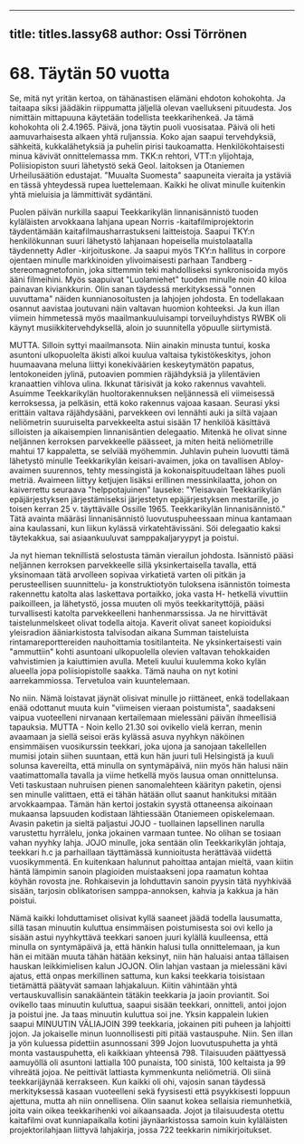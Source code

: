 
---

title: titles.lassy68
author: Ossi Törrönen
---


    
# 68. Täytän 50 vuotta

Se, mitä nyt yritän kertoa, on tähänastisen elämäni ehdoton kohokohta. Ja taitaapa siksi jäädäkin 
riippumatta jäljellä olevan vaellukseni pituudesta. Jos nimittäin mittapuuna käytetään todellista 
teekkarihenkeä. Ja tämä kohokohta oli 2.4.1965.  Päivä, jona täytin puoli vuosisataa. Päivä oli heti 
aamuvarhaisesta alkaen yhtä ruljanssia. Koko ajan saapui tervehdyksiä, sähkeitä, kukkalähetyksiä ja 
puhelin pirisi taukoamatta. Henkilökohtaisesti minua kävivät onnittelemassa mm. TKK:n rehtori, 
VTT:n ylijohtaja, Poliisiopiston suuri lähetystö sekä Geol. laitoksen ja Otaniemen Urheilusäätiön 
edustajat. "Muualta Suomesta" saapuneita vieraita ja ystäviä en tässä yhteydessä rupea luettelemaan. 
Kaikki he olivat minulle kuitenkin yhtä mieluisia ja lämmittivät sydäntäni.

Puolen päivän nurkilla saapui Teekkarikylän linnanisännistö tuoden kyläläisten arvokkaana lahjana 
upean Norris -kaitafilmiprojektorin täydentämään kaitafilmausharrastukseni laitteistoja. Saapui TKY:n 
henkilökunnan suuri lähetystö lahjanaan hopeisella muistolaatalla täydennetty Adler -kirjoituskone. Ja 
saapui myös TKY:n hallitus in corpore ojentaen minulle markkinoiden ylivoimaisesti parhaan 
Tandberg -stereomagnetofonin, joka sittemmin teki mahdolliseksi synkronisoida myös ääni filmeihini. 
Myös saapuivat "Luolamiehet" tuoden minulle noin 40 kiloa painavan kiviankkurin. Olin sanan 
täydessä merkityksessä "onnen uuvuttama" näiden kunnianosoitusten ja lahjojen johdosta. En 
todellakaan osannut aavistaa joutuvani näin valtavan huomion kohteeksi. Ja kun illan viimein 
himmetessä myös maailmankuuluisampi torveiluyhdistys RWBK oli käynyt musiikkitervehdyksellä, 
aloin jo suunnitella yöpuulle siirtymistä.

MUTTA. Silloin syttyi maailmansota. Niin ainakin minusta tuntui, koska asuntoni ulkopuolelta äkisti 
alkoi kuulua valtaisa tykistökeskitys, johon huumaavana meluna liittyi konekiväärien keskeytymätön 
papatus, lentokoneiden jylinä, putoavien pommien räjähdyksiä ja ylilentävien kranaattien vihlova ulina. 
Ikkunat tärisivät ja koko rakennus vavahteli. Asuimme Teekkarikylän huoltorakennuksen neljännessä 
eli viimeisessä kerroksessa, ja pelkäsin, että koko rakennus vajoaa kasaan. Seurasi yksi erittäin valtava 
räjähdysääni, parvekkeen ovi lennähti auki ja siltä vajaan neliömetrin suuruiselta parvekkeelta astui 
sisään 17 henkilöä käsittävä silloisten ja aikaisempien linnanisäntien delegaatio. Mitenkä he olivat 
sinne neljännen kerroksen parvekkeelle päässeet, ja miten heitä neliömetrille mahtui 17 kappaletta, se 
selviää myöhemmin. Juhlavin puhein luovutti tämä lähetystö minulle Teekkarikylän keisari-avaimen, 
joka on tavallisen Abloy-avaimen suurennos, tehty messingistä ja kokonaispituudeltaan lähes puoli 
metriä. Avaimeen liittyy ketjujen lisäksi erillinen messinkilaatta, johon on kaiverrettu seuraava 
"helppotajuinen" lauseke: "Yleisavain Teekkarikylän epäjärjestyksen järjestämiseksi järjestetyn 
epäjärjestyksen mestarille, jo toisen kerran 25 v. täyttävälle Ossille 1965. Teekkarikylän 
linnanisännistö." Tätä avainta määräsi linnanisännistö luovutuspuheessaan minua kantamaan aina 
kaulassani, kun liikun kylässä virkatehtävissäni. Söi delegaatio kaksi täytekakkua, sai asiaankuuluvat 
samppakaljaryypyt ja poistui. 

Ja nyt hieman teknillistä selostusta tämän vierailun johdosta. Isännistö pääsi neljännen kerroksen 
parvekkeelle sillä yksinkertaisella tavalla, että yksinomaan tätä arvolleen sopivaa virkatietä varten oli 
pitkän ja perusteellisen suunnittelu- ja konstruktiotyön tuloksena isännistön toimesta rakennettu katolta 
alas laskettava portaikko, joka vasta H- hetkellä vivuttiin paikoilleen, ja lähetystö, jossa muuten oli 
myös teekkarityttöjä, pääsi turvallisesti katolta parvekkeelleni hanhenmarssissa. Ja ne hirvittävät 
taistelunmelskeet olivat todella aitoja. Kaverit olivat saneet kopioiduksi yleisradion ääniarkistosta
talvisodan aikana Summan taisteluista rintamareporttereiden nauhoittamia tositilanteita. Ne 
yksinkertaisesti vain "ammuttiin" kohti asuntoani ulkopuolella olevien valtavan tehokkaiden 
vahvistimien ja kaiuttimien avulla. Meteli kuului kuulemma koko kylän alueella jopa poliisiopistolle 
saakka. Tämä nauha on nyt kotini aarrekammiossa. Tervetuloa vain kuuntelemaan.

No niin. Nämä loistavat jäynät olisivat minulle jo riittäneet, enkä todellakaan enää odottanut muuta 
kuin "viimeisen vieraan poistumista", saadakseni vaipua vuoteelleni nirvanaan kertailemaan mielessäni 
päivän ihmeellisiä tapauksia. MUTTA - Noin kello 21.30 soi ovikello vielä kerran, menin avaamaan ja 
siellä seisoi eräs kylässä asuva nyyhkyn näköinen ensimmäisen vuosikurssin teekkari, joka ujona ja 
sanojaan takellellen mumisi jotain siihen suuntaan, että kun hän juuri tuli Helsingistä ja kuuli solunsa 
kavereilta, että minulla on syntymäpäivä, niin myös hän halusi näin vaatimattomalla tavalla ja viime 
hetkellä myös lausua oman onnittelunsa. Veti taskustaan nuhruisen pienen sanomalehteen käärityn 
paketin, ojensi sen minulle valittaen, että ei tähän hätään ollut saanut hankituksi mitään arvokkaampaa. 
Tämän hän kertoi jostakin syystä ottaneensa aikoinaan mukaansa lapsuuden kodistaan lähtiessään 
Otaniemeen opiskelemaan. Avasin paketin ja sieltä paljastui JOJO - tuollainen lapsellinen narulla 
varustettu hyrrälelu, jonka jokainen varmaan tuntee. No olihan se tosiaan vahan nyyhky lahja. JOJO 
minulle, joka sentään olin Teekkarikylän johtaja, teekkari h.c ja parhaillaan täyttämässä kunnioitusta 
herättävää viidettä vuosikymmentä. En kuitenkaan halunnut pahoittaa antajan mieltä, vaan kiitin häntä 
lämpimin sanoin plagioiden muistaakseni jopa raamatun kohtaa köyhän rovosta jne. Rohkaisevin ja 
lohduttavin sanoin pyysin tätä nyyhkivää sisään, tarjosin oblikatorisen samppa-annoksen, kahvia ja 
kakkua ja hän poistui. 

Nämä kaikki lohduttamiset olisivat kyllä saaneet jäädä todella lausumatta, sillä tasan minuutin kuluttua 
ensimmäisen poistumisesta soi ovi kello ja sisään astui nyyhkyttävä teekkari sanoen juuri kylällä 
kuulleensa, että minulla on syntymäpäivä ja, että hänkin halusi tulla onnittelemaan, ja kun hän ei 
mitään muuta tähän hätään keksinyt, niin hän haluaisi antaa tällaisen hauskan leikkimielisen kalun 
JOJON. Olin lahjan vastaan ja mielessäni kävi ajatus, että onpas merkillinen sattuma, kun kaksi 
teekkaria toisistaan tietämättä päätyvät samaan lahjakaluun. Kiitin vähintään yhtä vertauskuvallisin 
sanakääntein tätäkin teekkaria ja jaoin proviantit. Soi ovikello taas minuutin kuluttua, saapui sisään 
teekkari, onnitteli, antoi jojon ja poistui jne. Ja taas minuutin kuluttua soi jne. Yksin kappalein lukien 
saapui MINUUTIN VÄLIAJOIN 399 teekkaria, jokainen piti puheen ja lahjoitti jojon. Ja jokaiselle 
minun luonnollisesti piti pitää vastauspuhe. Niin. Sen illan ja yön kuluessa pidettiin asunnossani 399 
Jojon luovutuspuhetta ja yhtä monta vastauspuhetta, eli kaikkiaan yhteensä 798. Tilaisuuden päättyessä 
aamuyöllä oli asuntoni lattialla 100 punaista, 100 sinistä, 100 keltaista ja 99 vihreätä jojoa. Ne peittivät 
lattiasta kymmenkunta neliömetriä. Oli siinä teekkarijäynää kerrakseen. Kun kaikki oli ohi, vajosin 
sanan täydessä merkityksessä kasaan vuoteelleni sekä fyysisesti että psyykkisesti loppuun ajettuna, 
mutta ah niin onnellisena. Olin saanut kokea sellaisia riemunhetkiä, joita vain oikea teekkarihenki voi 
aikaansaada. Jojot ja tilaisuudesta otettu kaitafilmi ovat kunniapaikalla kotini jäynäarkistossa samoin 
kuin kyläläisten projektorilahjaan liittyvä lahjakirja, jossa 722 teekkarin nimikirjoitukset.

